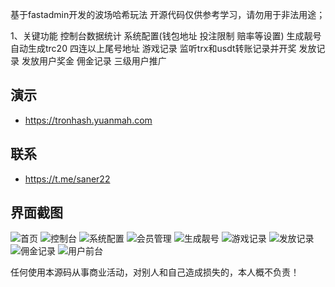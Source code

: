 基于fastadmin开发的波场哈希玩法
开源代码仅供参考学习，请勿用于非法用途；

1、关键功能
控制台数据统计
系统配置(钱包地址 投注限制 赔率等设置)
生成靓号 自动生成trc20 四连以上尾号地址
游戏记录 监听trx和usdt转账记录并开奖
发放记录 发放用户奖金
佣金记录 三级用户推广

## 演示

* https://tronhash.yuanmah.com

## 联系

* https://t.me/saner22



## 界面截图
![首页](http://file.ruclouds.com//i/2022/04/28/21cyl4.png "首页")
![控制台](http://file.ruclouds.com//i/2022/04/28/21cyl4.png "控制台")
![系统配置](http://file.ruclouds.com//i/2022/04/28/21cyl4.png "系统配置")
![会员管理](http://file.ruclouds.com//i/2022/04/28/21cyl4.png "会员管理")
![生成靓号](http://file.ruclouds.com//i/2022/04/28/21cyl4.png "生成靓号")
![游戏记录](http://file.ruclouds.com//i/2022/04/28/21cyl4.png "游戏记录")
![发放记录](http://file.ruclouds.com//i/2022/04/28/21dmak.png "发放记录")
![佣金记录](http://file.ruclouds.com//i/2022/04/28/21dkff.png "佣金记录")
![用户前台](http://file.ruclouds.com//i/2022/04/28/21dmyq.png "用户前台")


任何使用本源码从事商业活动，对别人和自己造成损失的，本人概不负责！

